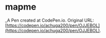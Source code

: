 # mapme
 _A Pen created at CodePen.io. Original URL: [https://codepen.io/achuga200/pen/OJJEBOL](https://codepen.io/achuga200/pen/OJJEBOL).

 